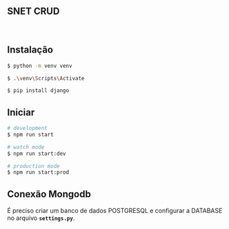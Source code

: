 ## SNET CRUD

<br />

## Instalação

```bash
$ python -m venv venv
```

```bash
$ .\venv\Scripts\Activate
```

```bash
$ pip install django
```

## Iniciar

```bash
# development
$ npm run start

# watch mode
$ npm run start:dev

# production mode
$ npm run start:prod
```

## Conexão Mongodb

É preciso criar um banco de dados POSTGRESQL e configurar a DATABASE no arquivo **`settings.py`**.
